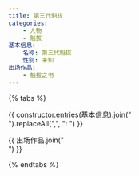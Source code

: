 ```yaml
---
title: 第三代魁拔
categories:
    - 人物
    - 魁拔
基本信息:
    名称: 第三代魁拔
    性别: 未知
出场作品:
    - 魁拔之书
---
```


{% tabs %}
<!-- tab 基本信息 -->
{{ constructor.entries(基本信息).join("<br>").replaceAll(",", ": ") }}
<!-- endtab -->
<!-- tab 出场作品 -->
{{ 出场作品.join("<br>") }}
<!-- endtab -->
{% endtabs %}
